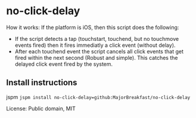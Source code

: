 no-click-delay
==============

How it works: If the platform is iOS, then this script does the following:

- If the script detects a tap (touchstart, touchend, but no touchmove events fired) then it fires immediatly a click event (without delay).
- After each touchend event the script cancels all click events that get fired within the next second (Robust and simple). This catches the delayed click event fired by the system.

## Install instructions

jspm `jspm install no-click-delay=github:MajorBreakfast/no-click-delay`

License: Public domain, MIT